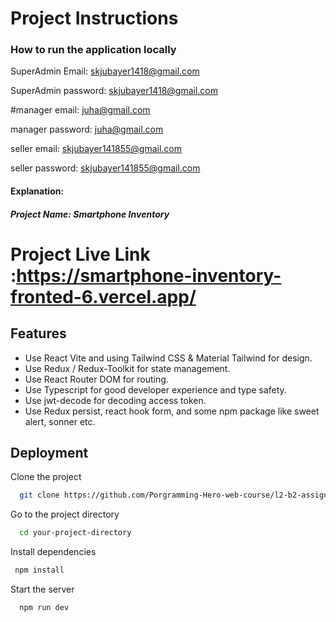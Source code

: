 # Project Instructions

### How to run the application locally

SuperAdmin Email: skjubayer1418@gmail.com

SuperAdmin password: skjubayer1418@gmail.com

#manager email: juha@gmail.com

manager password: juha@gmail.com

seller email: skjubayer141855@gmail.com

seller password: skjubayer141855@gmail.com

#### Explanation:

##### Project Name: Smartphone Inventory

# Project Live Link :https://smartphone-inventory-fronted-6.vercel.app/

## Features

- Use React Vite and using Tailwind CSS & Material Tailwind for design.
- Use Redux / Redux-Toolkit for state management.
- Use React Router DOM for routing.
- Use Typescript for good developer experience and type safety.
- Use jwt-decode for decoding access token.
- Use Redux persist, react hook form, and some npm package like sweet alert, sonner etc.

## Deployment

Clone the project

```bash
  git clone https://github.com/Porgramming-Hero-web-course/l2-b2-assignment-6-fronten-jubayer1418.git
```

Go to the project directory

```bash
  cd your-project-directory
```

Install dependencies

```bash
 npm install
```

Start the server

```bash
  npm run dev
```
